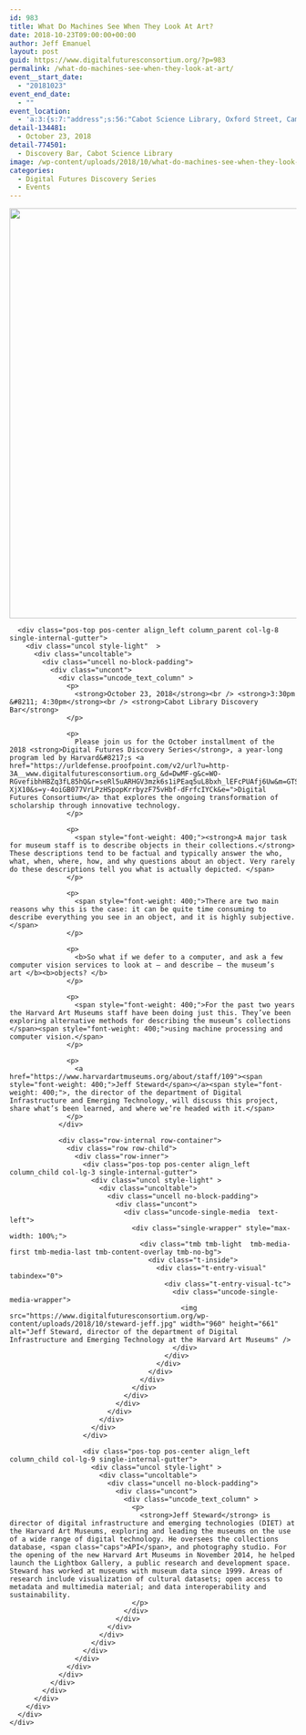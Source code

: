 ```yaml
---
id: 983
title: What Do Machines See When They Look At Art?
date: 2018-10-23T09:00:00+00:00
author: Jeff Emanuel
layout: post
guid: https://www.digitalfuturesconsortium.org/?p=983
permalink: /what-do-machines-see-when-they-look-at-art/
event__start_date:
  - "20181023"
event_end_date:
  - ""
event_location:
  - 'a:3:{s:7:"address";s:56:"Cabot Science Library, Oxford Street, Cambridge, MA, USA";s:3:"lat";s:17:"42.37623670000001";s:3:"lng";s:9:"-71.11624";}'
detail-134481:
  - October 23, 2018
detail-774501:
  - Discovery Bar, Cabot Science Library
image: /wp-content/uploads/2018/10/what-do-machines-see-when-they-look-at-art.png
categories:
  - Digital Futures Discovery Series
  - Events
---
```

<div data-parent="true" class="row-container">
  <div class="row limit-width row-parent">
    <div class="row-inner">
      <div class="pos-top pos-center align_left column_parent col-lg-4 single-internal-gutter">
        <div class="uncol style-light"  >
          <div class="uncoltable">
            <div class="uncell no-block-padding">
              <div class="uncont">
                <div class="uncode-single-media  text-left">
                  <div class="single-wrapper" style="max-width: 100%;">
                    <div class="tmb tmb-light  tmb-media-first tmb-media-last tmb-content-overlay tmb-no-bg">
                      <div class="t-inside">
                        <div class="t-entry-visual" tabindex="0">
                          <div class="t-entry-visual-tc">
                            <div class="uncode-single-media-wrapper">
                              <img src="https://www.digitalfuturesconsortium.org/wp-content/uploads/2018/10/what-do-machines-see-when-they-look-at-art.png" width="1280" height="720" alt="" />
                            </div>
                          </div>
                        </div>
                      </div>
                    </div>
                  </div>
                </div>
              </div>
            </div>
          </div>
        </div>
      </div>
      
      <div class="pos-top pos-center align_left column_parent col-lg-8 single-internal-gutter">
        <div class="uncol style-light"  >
          <div class="uncoltable">
            <div class="uncell no-block-padding">
              <div class="uncont">
                <div class="uncode_text_column" >
                  <p>
                    <strong>October 23, 2018</strong><br /> <strong>3:30pm &#8211; 4:30pm</strong><br /> <strong>Cabot Library Discovery Bar</strong>
                  </p>
                  
                  <p>
                    Please join us for the October installment of the 2018 <strong>Digital Futures Discovery Series</strong>, a year-long program led by Harvard&#8217;s <a href="https://urldefense.proofpoint.com/v2/url?u=http-3A__www.digitalfuturesconsortium.org_&d=DwMF-g&c=WO-RGvefibhHBZq3fL85hQ&r=seRl5uARHGV3mzk6s1iPEaq5uL8bxh_lEFcPUAfj6Uw&m=GTSeaTQfG65QvFAFWxOZ7cNHEcU5FW7NVOyRi-XjX10&s=y-4oiGB077VrLPzHSpopKrrbyzF75vHbf-dFrfcIYCk&e=">Digital Futures Consortium</a> that explores the ongoing transformation of scholarship through innovative technology.
                  </p>
                  
                  <p>
                    <span style="font-weight: 400;"><strong>A major task for museum staff is to describe objects in their collections.</strong> These descriptions tend to be factual and typically answer the who, what, when, where, how, and why questions about an object. Very rarely do these descriptions tell you what is actually depicted. </span>
                  </p>
                  
                  <p>
                    <span style="font-weight: 400;">There are two main reasons why this is the case: it can be quite time consuming to describe everything you see in an object, and it is highly subjective. </span>
                  </p>
                  
                  <p>
                    <b>So what if we defer to a computer, and ask a few computer vision services to look at – and describe – the museum’s art </b><b>objects? </b>
                  </p>
                  
                  <p>
                    <span style="font-weight: 400;">For the past two years the Harvard Art Museums staff have been doing just this. They’ve been exploring alternative methods for describing the museum’s collections </span><span style="font-weight: 400;">using machine processing and computer vision.</span>
                  </p>
                  
                  <p>
                    <a href="https://www.harvardartmuseums.org/about/staff/109"><span style="font-weight: 400;">Jeff Steward</span></a><span style="font-weight: 400;">, the director of the department of Digital Infrastructure and Emerging Technology, will discuss this project, share what’s been learned, and where we’re headed with it.</span>
                  </p>
                </div>
                
                <div class="row-internal row-container">
                  <div class="row row-child">
                    <div class="row-inner">
                      <div class="pos-top pos-center align_left column_child col-lg-3 single-internal-gutter">
                        <div class="uncol style-light" >
                          <div class="uncoltable">
                            <div class="uncell no-block-padding">
                              <div class="uncont">
                                <div class="uncode-single-media  text-left">
                                  <div class="single-wrapper" style="max-width: 100%;">
                                    <div class="tmb tmb-light  tmb-media-first tmb-media-last tmb-content-overlay tmb-no-bg">
                                      <div class="t-inside">
                                        <div class="t-entry-visual" tabindex="0">
                                          <div class="t-entry-visual-tc">
                                            <div class="uncode-single-media-wrapper">
                                              <img src="https://www.digitalfuturesconsortium.org/wp-content/uploads/2018/10/steward-jeff.jpg" width="960" height="661" alt="Jeff Steward, director of the department of Digital Infrastructure and Emerging Technology at the Harvard Art Museums" />
                                            </div>
                                          </div>
                                        </div>
                                      </div>
                                    </div>
                                  </div>
                                </div>
                              </div>
                            </div>
                          </div>
                        </div>
                      </div>
                      
                      <div class="pos-top pos-center align_left column_child col-lg-9 single-internal-gutter">
                        <div class="uncol style-light" >
                          <div class="uncoltable">
                            <div class="uncell no-block-padding">
                              <div class="uncont">
                                <div class="uncode_text_column" >
                                  <p>
                                    <strong>Jeff Steward</strong> is director of digital infrastructure and emerging technologies (DIET) at the Harvard Art Museums, exploring and leading the museums on the use of a wide range of digital technology. He oversees the collections database, <span class="caps">API</span>, and photography studio. For the opening of the new Harvard Art Museums in November 2014, he helped launch the Lightbox Gallery, a public research and development space. Steward has worked at museums with museum data since 1999. Areas of research include visualization of cultural datasets; open access to metadata and multimedia material; and data interoperability and sustainability.
                                  </p>
                                </div>
                              </div>
                            </div>
                          </div>
                        </div>
                      </div>
                    </div>
                  </div>
                </div>
              </div>
            </div>
          </div>
        </div>
      </div>
    </div>
  </div>
</div>
